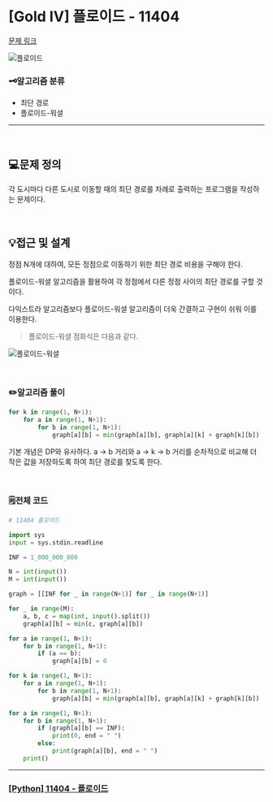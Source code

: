# [Gold IV] 플로이드 - 11404 

[문제 링크](https://www.acmicpc.net/problem/11404)

![플로이드](https://github.com/user-attachments/assets/948d68df-bded-4e37-b934-95f5b46f5856)

### 🗝️알고리즘 분류
- 최단 경로
- 플로이드-워셜

---

<br>

## 💻문제 정의
각 도시마다 다른 도시로 이동할 때의 최단 경로를 차례로 출력하는 프로그램을 작성하는 문제이다.

<br>

## 💡접근 및 설계
정점 N개에 대하여, 모든 정점으로 이동하기 위한 최단 경로 비용을 구해야 한다.

플로이드-워셜 알고리즘을 활용하여 각 정점에서 다른 정점 사이의 최단 경로를 구할 것이다.

다익스트라 알고리즘보다 플로이드-워셜 알고리즘이 더욱 간결하고 구현이 쉬워 이를 이용한다.

>플로이드-워셜 점화식은 다음과 같다.

![플로이드-워셜](https://github.com/user-attachments/assets/5d2e2574-c068-4895-aed5-e2bc3fde45ea)

<br>

### ✏️알고리즘 풀이

``` python
for k in range(1, N+1):
    for a in range(1, N+1):
        for b in range(1, N+1):
            graph[a][b] = min(graph[a][b], graph[a][k] + graph[k][b])
```

기본 개념은 DP와 유사하다. a -> b 거리와 a -> k -> b 거리를 순차적으로 비교해 더 작은 값을 저장하도록 하여 최단 경로를 찾도록 한다.

<br>

### 🗒️전체 코드

``` python
# 11404 플로이드

import sys
input = sys.stdin.readline

INF = 1_000_000_000

N = int(input())
M = int(input())

graph = [[INF for _ in range(N+1)] for _ in range(N+1)]

for _ in range(M):
    a, b, c = map(int, input().split())
    graph[a][b] = min(c, graph[a][b])

for a in range(1, N+1):
    for b in range(1, N+1):
        if (a == b):
            graph[a][b] = 0

for k in range(1, N+1):
    for a in range(1, N+1):
        for b in range(1, N+1):
            graph[a][b] = min(graph[a][b], graph[a][k] + graph[k][b])

for a in range(1, N+1):
    for b in range(1, N+1):
        if (graph[a][b] == INF):
            print(0, end = " ")
        else:
            print(graph[a][b], end = " ")
    print()
```

---

### [[Python] 11404 - 플로이드](https://do-heewan.tistory.com/150)